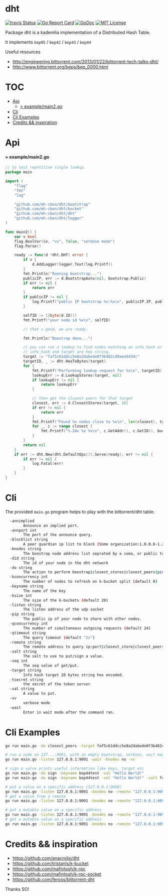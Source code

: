 # dht

[![travis Status](https://travis-ci.org/mh-cbon/dht.svg?branch=master)](https://travis-ci.org/mh-cbon/dht) [![Go Report Card](https://goreportcard.com/badge/github.com/mh-cbon/dht)](https://goreportcard.com/report/github.com/mh-cbon/dht) [![GoDoc](https://godoc.org/github.com/mh-cbon/dht?status.svg)](http://godoc.org/github.com/mh-cbon/dht) [![MIT License](http://img.shields.io/badge/License-MIT-yellow.svg)](LICENSE)

Package dht is a kademlia implementation of a Distributed Hash Table.


It implements `bep05` / `bep42` / `bep43` / `bep44`

Useful resources
- http://engineering.bittorrent.com/2013/01/22/bittorrent-tech-talks-dht/
- http://www.bittorrent.org/beps/bep_0000.html


# TOC
- [Api](#api)
  - [> example/main2.go](#-examplemain2go)
- [Cli](#cli)
- [Cli Examples](#cli-examples)
- [Credits && inspiration](#credits-&&-inspiration)

# Api

#### > example/main2.go
```go
// to test repetitive single lookup.
package main

import (
	"flag"
	"fmt"
	"log"

	"github.com/mh-cbon/dht/bootstrap"
	"github.com/mh-cbon/dht/bucket"
	"github.com/mh-cbon/dht/dht"
	"github.com/mh-cbon/dht/logger"
)

func main2() {
	var v bool
	flag.BoolVar(&v, "vv", false, "verbose mode")
	flag.Parse()

	ready := func(d *dht.DHT) error {
		if v {
			d.AddLogger(logger.Text(log.Printf))
		}
		fmt.Println("Running bootstrap...")
		publicIP, err := d.BootstrapAuto(nil, bootstrap.Public)
		if err != nil {
			return err
		}
		if publicIP != nil {
			log.Printf("public IP bootstrap %v:%v\n", publicIP.IP, publicIP.Port)
		}

		selfID := []byte(d.ID())
		fmt.Printf("your node id %x\n", selfID)

		// that s good, we are ready.

		fmt.Println("Boostrap done...")

		// you can run a lookup to find nodes matching an info_hash or target.
		// info_hash and target are hex string.
		target := "faf5c61ddcc5e8a2dabede0f3b482cd9aea9434c"
		targetID, _ := dht.HexToBytes(target)
		for {
			fmt.Printf("Performing lookup request for %x\n", targetID)
			lookupErr := d.LookupStores(target, nil)
			if lookupErr != nil {
				return lookupErr
			}

			// then get the closest peers for that target
			closest, err := d.ClosestStores(target, 16)
			if err != nil {
				return err
			}
			fmt.Printf("Found %v nodes close to %x\n", len(closest), targetID)
			for _, c := range closest {
				fmt.Printf("%-24v %x %v\n", c.GetAddr(), c.GetID(), bucket.Distance(targetID, c.GetID()))
			}
		}
		return nil
	}
	if err := dht.New(dht.DefaultOps()).Serve(ready); err != nil {
		if err != nil {
			log.Fatal(err)
		}
	}
}
```

# Cli

The provided `main.go` program helps to play with the bittorrent/dht table.

```sh
  -annimplied
    	Announce an implied port.
  -annport int
    	The port of the announce query.
  -blocklist string
    	A peer guardian ip list to block (Some organization:1.0.0.0-1.255.255.255)
  -bnodes string
    	The boostrap node address list seprated by a coma, or public to use pre configured list of public bootstrap nodes, or 'no' to bootstrap empty
  -did string
    	The id of your node in the dht network
  -do string
    	The action to perform boostrap|closest_stores|closest_peers|ping|announce_peer|get_peers|find_node|get|put|genkey|sign (default "boostrap")
  -kconcurrency int
    	The number of nodes to refresh on k-bucket split (default 8)
  -keyname string
    	The name of the key
  -ksize int
    	The size of the k-buckets (default 20)
  -listen string
    	The listen address of the udp socket
  -pip string
    	The public ip of your node to share with other nodes.
  -qconcurrency int
    	The number of simultaneous outgoing requests (default 24)
  -qtimeout string
    	The query timeout (default "1s")
  -remote string
    	The remote address to query ip:port|closest_store|closest_peers
  -salt string
    	The salt to use to put/sign a value.
  -seq int
    	The seq value of get/put.
  -target string
    	Info hash target 20 bytes string hex encoded.
  -tsecret string
    	the secret of the token server
  -val string
    	A value to put.
  -vv
    	verbose mode
  -wait
    	Enter in wait mode after the command ran.
```

# Cli Examples

```sh
go run main.go -do closest_peers -target faf5c61ddcc5e8a2dabede0f3b482cd9aea9434c -qtimeout 1s -vv -bnodes public

# run a node on 127...:9091, with an empty bootstrap, verbose, wait mode
go run main.go -listen 127.0.0.1:9091 -wait -bnodes no -vv

# sign a value prints useful information like keys, target etc
go run main.go -do sign -keyname bep44test -val "Hello World!"
go run main.go -do sign -keyname bep44test -val "Hello World!" -salt foobar

# put a value on a specific address (127.0.0.1:9090)
go run main.go -listen 127.0.0.1:9091 -bnodes no -remote "127.0.0.1:9090" -do put -val "Hello World!" -vv
# get a value from a remote
go run main.go -listen 127.0.0.1:9091 -bnodes no -remote "127.0.0.1:9090" -do get -target e5f96f6f38320f0f33959cb4d3d656452117aadb -vv

# put a mutable value on a specific address
go run main.go -listen 127.0.0.1:9091 -bnodes no -remote "127.0.0.1:9090" -do put -keyname bep44test -val "Hello World!" -salt foobar -seq 1 -vv
# get a mutable value on a specific address
go run main.go -listen 127.0.0.1:9091 -bnodes no -remote "127.0.0.1:9090" -do get -keyname bep44test -target 411eba73b6f087ca51a3795d9c8c938d365e32c1 -salt foobar -seq 1 -vv
```

# Credits && inspiration

- https://github.com/anacrolix/dht
- https://github.com/tristanls/k-bucket
- https://github.com/mafintosh/k-rpc
- https://github.com/mafintosh/k-rpc-socket
- https://github.com/feross/bittorrent-dht

Thanks SO!
